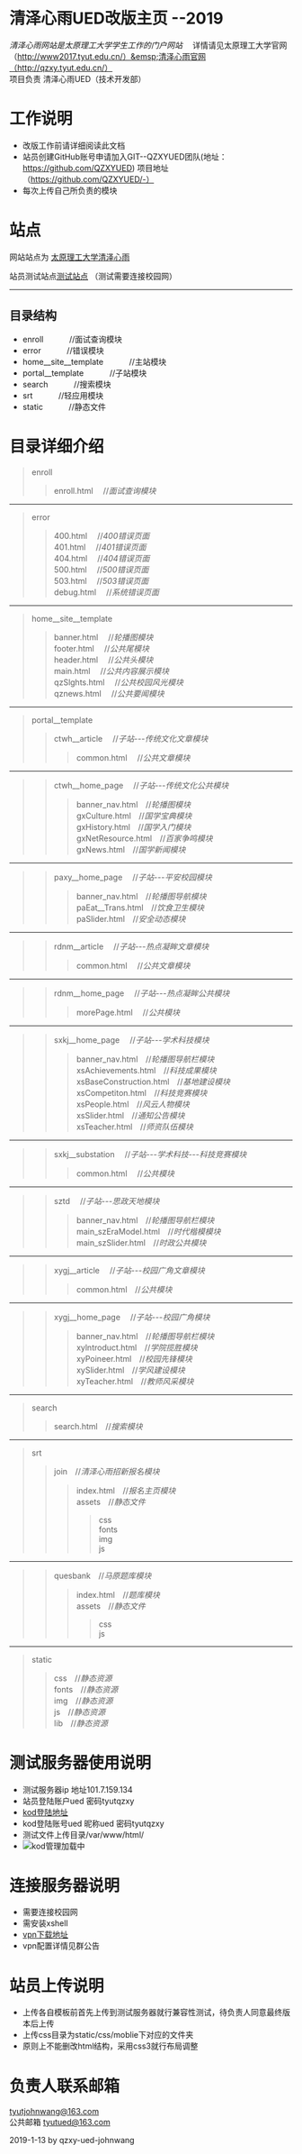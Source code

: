 # 清泽心雨UED改版主页 --2019
_清泽心雨网站是太原理工大学学生工作的门户网站_ &emsp;详情请见太原理工大学官网（http://www2017.tyut.edu.cn/）&emsp;清泽心雨官网（http://qzxy.tyut.edu.cn/）<br>
项目负责 清泽心雨UED（技术开发部）
# 工作说明
  * 改版工作前请详细阅读此文档
  * 站员创建GitHub账号申请加入GIT--QZXYUED团队(地址：https://github.com/QZXYUED) 项目地址（https://github.com/QZXYUED/-）
  * 每次上传自己所负责的模块

# 站点
  网站站点为 [太原理工大学清泽心雨](http://qzxy.tyut.edu.cn/portal.html)
  <br>

  站员测试站点[测试站点](http://101.7.159.134/) （测试需要连接校园网）
  ***
## 目录结构
* enroll &emsp;&emsp;&emsp;//面试查询模块
* error &emsp;&emsp;&emsp;//错误模块
* home__site__template &emsp;&emsp;&emsp;//主站模块
* portal__template &emsp;&emsp;&emsp;//子站模块
* search &emsp;&emsp;&emsp;//搜索模块
* srt &emsp;&emsp;&emsp;//轻应用模块
* static &emsp;&emsp;&emsp;//静态文件

# 目录详细介绍
> enroll
>>enroll.html &emsp;//*面试查询模块*
***
>error
>>400.html &emsp;//*400错误页面*  
>>401.html &emsp;//*401错误页面*  
>>404.html &emsp;//*404错误页面*  
>>500.html &emsp;//*500错误页面*  
>>503.html &emsp;//*503错误页面*  
>>debug.html &emsp;//*系统错误页面*
***
>home__site__template  
>>banner.html &emsp;//*轮播图模块*  
>>footer.html &emsp;//*公共尾模块*  
>>header.html &emsp;//*公共头模块*  
>>main.html &emsp;//*公共内容展示模块*  
>>qzSlghts.html &emsp;//*公共校园风光模块*  
>>qznews.html &emsp;//*公共要闻模块*
***
>portal__template  
>>ctwh__article &emsp;//*子站---传统文化文章模块*
>>>common.html &emsp;//*公共文章模块*
***
>>ctwh__home_page &emsp;//*子站---传统文化公共模块*  
>>>banner_nav.html&emsp;//*轮播图模块*   
>>>gxCulture.html&emsp;//*国学宝典模块*  
>>>gxHistory.html&emsp;//*国学入门模块*  
>>>gxNetResource.html&emsp;//*百家争鸣模块*  
>>>gxNews.html&emsp;//*国学新闻模块*
***
>>paxy__home_page &emsp;//*子站---平安校园模块*
>>>banner_nav.html&emsp;//*轮播图导航模块*  
>>>paEat__Trans.html&emsp;//*饮食卫生模块*  
>>>paSlider.html&emsp;//*安全动态模块*  
***
>>rdnm__article &emsp;//*子站---热点凝眸文章模块*
>>>common.html &emsp;//*公共文章模块*
***
>>rdnm__home_page &emsp;//*子站---热点凝眸公共模块*
>>>morePage.html &emsp;//*公共模块*
***
>>sxkj__home_page &emsp;//*子站---学术科技模块*
>>>banner_nav.html&emsp;//*轮播图导航栏模块*  
>>>xsAchievements.html&emsp;//*科技成果模块*  
>>>xsBaseConstruction.html&emsp;//*基地建设模块*  
>>>xsCompetiton.html&emsp;//*科技竞赛模块*  
>>>xsPeople.html&emsp;//*风云人物模块*  
>>>xsSlider.html&emsp;//*通知公告模块*  
>>>xsTeacher.html&emsp;//*师资队伍模块*  
***
>>sxkj__substation &emsp;//*子站---学术科技---科技竞赛模块*
>>>common.html &emsp;//*公共模块*
***
>>sztd &emsp;//*子站---思政天地模块*
>>>banner_nav.html&emsp;//*轮播图导航栏模块*  
>>>main_szEraModel.html&emsp;//*时代楷模模块*  
>>>main_szSlider.html&emsp;//*时政公共模块*  
***
>>xygj__article &emsp;//*子站---校园广角文章模块*
>>>common.html&emsp;//*公共模块*
***
>>xygj__home_page &emsp;//*子站---校园广角模块*
>>>banner_nav.html&emsp;//*轮播图导航栏模块*  
>>>xylntroduct.html&emsp;//*学院揽胜模块*  
>>>xyPoineer.html&emsp;//*校园先锋模块*  
>>>xySlider.html&emsp;//*学风建设模块*  
>>>xyTeacher.html&emsp;//*教师风采模块*  
***
>search
>>search.html&emsp;//*搜索模块*
***
>srt
>>join&emsp;//*清泽心雨招新报名模块*
>>>index.html&emsp;//*报名主页模块*  
>>>assets&emsp;//*静态文件*
>>>>css  
>>>>fonts  
>>>>img  
>>>>js  
***
>>quesbank&emsp;//*马原题库模块*
>>>index.html&emsp;//*题库模块*  
>>>assets&emsp;//*静态文件*
>>>>css  
>>>>js
***
>static
>>css&emsp;//*静态资源*  
>>fonts&emsp;//*静态资源*  
>>img&emsp;//*静态资源*  
>>js&emsp;//*静态资源*  
>>lib&emsp;//*静态资源*  
# 测试服务器使用说明
* 测试服务器ip 地址101.7.159.134
* 站员登陆账户ued 密码tyutqzxy
* [kod登陆地址](http://101.7.159.134/kodexplorer/) 
* kod登陆账号ued 昵称ued 密码tyutqzxy
* 测试文件上传目录/var/www/html/
* ![kod管理加载中](http://tyutjohn.com/kod/kod.png)

# 连接服务器说明
* 需要连接校园网
* 需安装xshell
* [vpn下载地址](https://www.forticlient.com/downloads)
* vpn配置详情见群公告

# 站员上传说明
* 上传各自模板前首先上传到测试服务器就行兼容性测试，待负责人同意最终版本后上传
* 上传css目录为static/css/moblie下对应的文件夹
* 原则上不能删改html结构，采用css3就行布局调整
# 负责人联系邮箱 <br>
tyutjohnwang@163.com <br>
公共邮箱 tyutued@163.com <br>

2019-1-13 by qzxy-ued-johnwang
